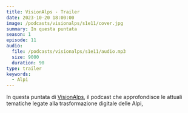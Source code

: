 ```yaml
---
title: VisionAlps - Trailer
date: 2023-10-20 18:00:00
image: /podcasts/visionalps/s1e11/cover.jpg
summary: In questa puntata
season: 1
episode: 11
audio:
  file: /podcasts/visionalps/s1e11/audio.mp3
  size: 9000
  duration: 90
type: trailer
keywords:
  - Alpi
---
```


In questa puntata di [VisionAlps](https://www.visionalps.com/), il podcast che approfondisce le attuali tematiche legate alla trasformazione digitale delle Alpi,